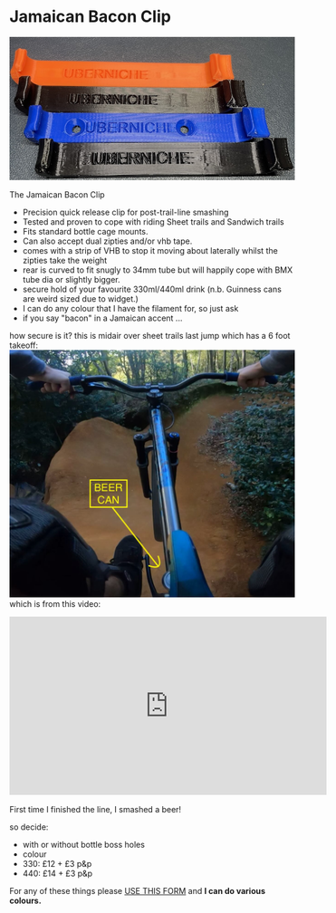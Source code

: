 # Jamaican Bacon Clip
![plugs](img/bacon.jpg)


The Jamaican Bacon Clip
- Precision quick release clip for post-trail-line smashing
- Tested and proven to cope with riding Sheet trails and Sandwich trails
- Fits standard bottle cage mounts.
- Can also accept dual zipties and/or vhb tape.
- comes with a strip of VHB to stop it moving about laterally whilst the zipties take the weight
- rear is curved to fit snugly to 34mm tube but will happily cope with BMX tube dia or slightly bigger.
- secure hold of your favourite 330ml/440ml drink (n.b. Guinness cans are weird sized due to widget.)
- I can do any colour that I have the filament for, so just ask
- if you say "bacon" in a Jamaican accent ...

how secure is it?
this is midair over sheet trails last jump which has a 6 foot takeoff:
![sheet](img/Beer%20can%20jump.jpg)
which is from this video:
<iframe width="560" height="315" src="https://www.youtube.com/embed/Dp522QPF-HY?si=Jwde1ShAq1-ExYmz" frameborder="0" allowfullscreen></iframe>

First time I finished the line, I smashed a beer! 


so decide:
- with or without bottle boss holes
- colour
- 330: £12 + £3 p&p
- 440: £14 + £3 p&p

For any of these things please [USE THIS FORM](https://forms.gle/5vtitZ7rHnNgAx4Y6) and **I can do various colours.**
